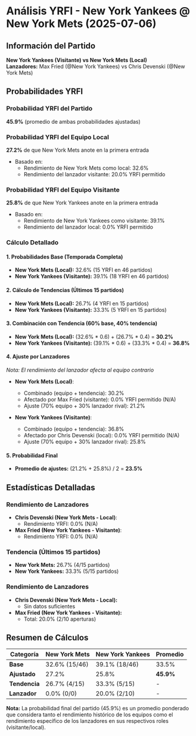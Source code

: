 # Análisis YRFI - New York Yankees @ New York Mets (2025-07-06)

## Información del Partido
**New York Yankees (Visitante) vs New York Mets (Local)**  
**Lanzadores:** Max Fried (@New York Yankees) vs Chris Devenski (@New York Mets)

## Probabilidades YRFI

### Probabilidad YRFI del Partido
**45.9%** (promedio de ambas probabilidades ajustadas)

### Probabilidad YRFI del Equipo Local
**27.2%** de que New York Mets anote en la primera entrada
- Basado en:
  - Rendimiento de New York Mets como local: 32.6%
  - Rendimiento del lanzador visitante: 20.0% YRFI permitido

### Probabilidad YRFI del Equipo Visitante
**25.8%** de que New York Yankees anote en la primera entrada
- Basado en:
  - Rendimiento de New York Yankees como visitante: 39.1%
  - Rendimiento del lanzador local: 0.0% YRFI permitido

### Cálculo Detallado

#### 1. Probabilidades Base (Temporada Completa)
- **New York Mets (Local):** 32.6% (15 YRFI en 46 partidos)
- **New York Yankees (Visitante):** 39.1% (18 YRFI en 46 partidos)

#### 2. Cálculo de Tendencias (Últimos 15 partidos)
- **New York Mets (Local):** 26.7% (4 YRFI en 15 partidos)
- **New York Yankees (Visitante):** 33.3% (5 YRFI en 15 partidos)

#### 3. Combinación con Tendencia (60% base, 40% tendencia)
- **New York Mets (Local):** (32.6% * 0.6) + (26.7% * 0.4) = **30.2%**
- **New York Yankees (Visitante):** (39.1% * 0.6) + (33.3% * 0.4) = **36.8%**

#### 4. Ajuste por Lanzadores
*Nota: El rendimiento del lanzador afecta al equipo contrario*

- **New York Mets (Local)**:
  - Combinado (equipo + tendencia): 30.2%
  - Afectado por Max Fried (visitante): 0.0% YRFI permitido (N/A)
  - Ajuste (70% equipo + 30% lanzador rival): 21.2%

- **New York Yankees (Visitante)**:
  - Combinado (equipo + tendencia): 36.8%
  - Afectado por Chris Devenski (local): 0.0% YRFI permitido (N/A)
  - Ajuste (70% equipo + 30% lanzador rival): 25.8%

#### 5. Probabilidad Final
- **Promedio de ajustes:** (21.2% + 25.8%) / 2 = **23.5%**

## Estadísticas Detalladas


### Rendimiento de Lanzadores
- **Chris Devenski (New York Mets - Local)**:
  - Rendimiento YRFI: 0.0% (N/A)
- **Max Fried (New York Yankees - Visitante)**:
  - Rendimiento YRFI: 0.0% (N/A)
### Tendencia (Últimos 15 partidos)
- **New York Mets:** 26.7% (4/15 partidos)
- **New York Yankees:** 33.3% (5/15 partidos)

### Rendimiento de Lanzadores
- **Chris Devenski (New York Mets - Local):**
  - Sin datos suficientes
- **Max Fried (New York Yankees - Visitante):**
  - Total: 20.0% (2/10 aperturas)

## Resumen de Cálculos
| Categoría | New York Mets        | New York Yankees     | Promedio |
|-----------|----------------------|----------------------|----------|
| **Base** | 32.6% (15/46) | 39.1% (18/46) | 33.5% |
| **Ajustado** | 27.2% | 25.8% | **45.9%** |
| **Tendencia** | 26.7% (4/15) | 33.3% (5/15) | - |
| **Lanzador** | 0.0% (0/0) | 20.0% (2/10) | - |

**Nota:** La probabilidad final del partido (45.9%) es un promedio ponderado que considera tanto el rendimiento histórico de los equipos como el rendimiento específico de los lanzadores en sus respectivos roles (visitante/local).